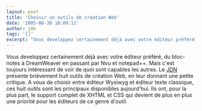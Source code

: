 ```yaml
---
layout: post
title: 'Choisir un outils de création Web'
date: '2005-06-30 10:09:11'
author: j0k
tags: '[]'
excerpt: "Vous developpez certainement déjà avec votre éditeur préféré, du bloc-notes  à DreamWeaver en passant par Nvu et notepad++. Mais c'est toujours intéressant de voir de quoi sont capables les autres.     \nLe [JDN](http://developpeur.journaldunet.com/tutoriel/out/050629-panorama-outils-creation-web.htm) présente brièvement huit outils de création Web, en leur      …"
---
```


Vous developpez certainement déjà avec votre éditeur préféré, du bloc-notes  à DreamWeaver en passant par Nvu et notepad++. Mais c'est toujours intéressant de voir de quoi sont capables les autres.
Le [JDN](http://developpeur.journaldunet.com/tutoriel/out/050629-panorama-outils-creation-web.htm) présente brièvement huit outils de création Web, en leur donnant une petite critique. A vous de choisir entre éditeur Wysiwyg et éditeur texte classique, ces huit outils sont les principaux disponibles aujourd'hui. Ils ont, pour la plus part, le support complet de XHTML et CSS qui devient de plus en plus une priorité pour les éditeurs de ce genre d'outil.
